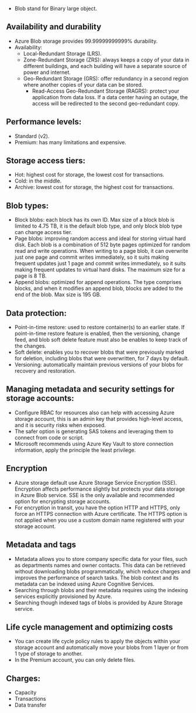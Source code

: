 - Blob stand for Binary large object.
## Availability and durability
- Azure Blob storage provides 99.99999999999% durability.
- Availability:
	- Local-Redundant Storage (LRS).
	- Zone-Redundant Storage (ZRS): always keeps a copy of your data in different buildings, and each building will have a separate source of power and internet.
	- Geo-Redundant Storage (GRS): offer redundancy in a second region where another copies of your data can be stored.
		- Read-Access Geo-Redundant Storage (RAGRS): protect your application from data loss. If a data center having an outage, the access will be redirected to the second geo-redundant copy.
## Performance levels:
- Standard (v2).
- Premium: has many limitations and expensive.
## Storage access tiers:
- Hot: highest cost for storage, the lowest cost for transactions.
- Cold: in the middle. 
- Archive: lowest cost for storage, the highest cost for transactions.
## Blob types:
- Block blobs: each block has its own ID. Max size of a block blob is limited to 4.75 TB, it is the default blob type, and only block blob type can change access tier. 
- Page blobs: improving random access and ideal for storing virtual hard disk. Each blob is a combination of 512 byte pages optimized for random read and write operations. When writing to a page blob, it can overwrite just one page and commit writes immediately, so it suits making frequent updates just 1 page and commit writes immediately, so it suits making frequent updates to virtual hard disks.  The maximum size for a page is 8 TB.
- Append blobs: optimized for append operations. The type comprises blocks, and when it modifies an append blob, blocks are added to the end of the blob. Max size is 195 GB.
## Data protection:
- Point-in-time restore: used to restore container(s) to an earlier state. If point-in-time restore feature is enabled, then the versioning, change feed, and blob soft delete feature must also be enables to keep track of the changes.
- Soft delete: enables you to recover blobs that were previously marked for deletion, including blobs that were overwritten, for 7 days by default.
- Versioning: automatically maintain previous versions of your blobs for recovery and restoration.
## Managing metadata and security settings for storage accounts:
- Configure RBAC for resources also can help with accessing Azure storage account, this is an admin key that provides high-level access, and it is security risks when exposed.
- The safer option is generating SAS tokens and leveraging them to connect from code or script.
- Microsoft recommends using Azure Key Vault to store connection information, apply the principle the least privilege.
## Encryption
- Azure storage default use Azure Storage Service Encryption (SSE). Encryption affects performance slightly but protects your data storage in Azure Blob service. SSE is the only available and recommended option for encrypting storage accounts. 
- For encryption in transit, you have the option HTTP and HTTPS, only force an HTTPS connection with Azure certificate. The HTTPS option is not applied when you use a custom domain name registered with your storage account.
## Metadata and tags
- Metadata allows you to store company specific data for your files, such as departments names and owner contacts. This data can be retrieved without downloading blobs programmatically, which reduce charges and improves the performance of search tasks. The blob context and its metadata can be indexed using Azure Cognitive Services.
- Searching through blobs and their metadata requires using the indexing services explicitly provisioned by Azure.
- Searching though indexed tags of blobs is provided by Azure Storage service.
## Life cycle management and optimizing costs
- You can create life cycle policy rules to apply the objects within your storage account and automatically move your blobs from 1 layer or from 1 type of storage to another.
- In the Premium account, you can only delete files.
## Charges:
- Capacity
- Transactions
- Data transfer